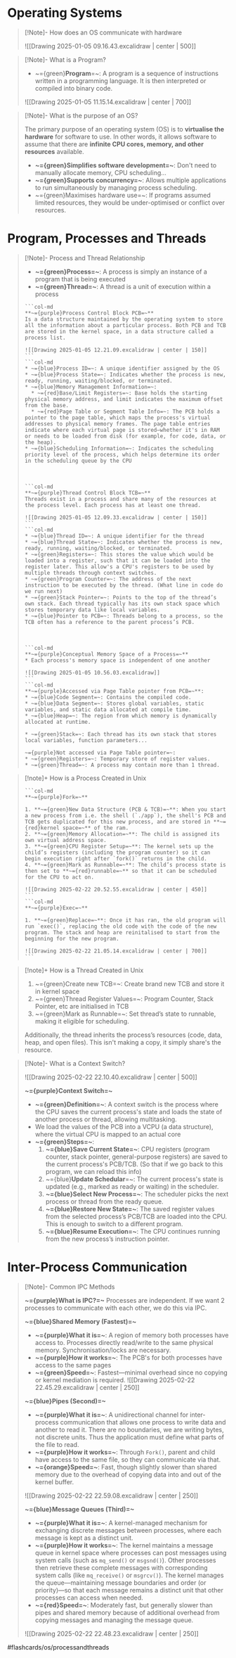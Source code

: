 # Operating Systems

>[!Note]- How does an OS communicate with hardware
> <!-- Multiline -->
> ![[Drawing 2025-01-05 09.16.43.excalidraw | center | 500]]

>[!Note]- What is a Program?
> <!-- Multiline -->
>* ~={green}**Program**=~: A program is a sequence of instructions written in a programming language. It is then interpreted or compiled into binary code.
>
> ![[Drawing 2025-01-05 11.15.14.excalidraw | center | 700]]

>[!Note]- What is the purpose of an OS?
> <!-- Multiline -->
> The primary purpose of an operating system (OS) is to **virtualise the hardware** for software to use. In other words, it allows software to assume that there are **infinite CPU cores, memory, and other resources** available.
> * **~={green}Simplifies software development=~**: Don't need to manually allocate memory, CPU scheduling...
> * **~={green}Supports concurrency=~**: Allows multiple applications to run simultaneously by managing process scheduling.
> * ~={green}Maximises hardware use=~: If programs assumed limited resources, they would be under-optimised or conflict over resources.

# Program, Processes and Threads

>[!Note]- Process and Thread Relationship
> <!-- Multiline -->
>* **~={green}Process=~**: A process is simply an instance of a program that is being executed
>* **~={green}Thread=~**: A thread is a unit of execution within a process
> 
>````col
>```col-md
>**~={purple}Process Control Block PCB=~**
> Is a data structure maintained by the operating system to store all the information about a particular process. Both PCB and TCB are stored in the kernel space, in a data structure called a process list.
> 
> ![[Drawing 2025-01-05 12.21.09.excalidraw | center | 150]]
>```
>```col-md
>* ~={blue}Process ID=~: A unique identifier assigned by the OS
>* ~={blue}Process State=~: Indicates whether the process is new, ready, running, waiting/blocked, or terminated.
>* ~={blue}Memory Management Information=~:
>	* ~={red}Base/Limit Registers=~: Base holds the starting physical memory address, and limit indicates the maximum offset from the base.
>	* ~={red}Page Table or Segment Table Info=~: The PCB holds a pointer to the page table, which maps the process's virtual addresses to physical memory frames. The page table entries indicate where each virtual page is stored—whether it's in RAM or needs to be loaded from disk (for example, for code, data, or the heap).
>* ~={blue}Scheduling Information=~: Indicates the scheduling priority level of the process, which helps determine its order in the scheduling queue by the CPU
>````
> ​
>````col
>```col-md
>**~={purple}Thread Control Block TCB=~**
>Threads exist in a process and share many of the resources at the process level. Each process has at least one thread.
>
> ![[Drawing 2025-01-05 12.09.33.excalidraw | center | 150]]
>```
>```col-md
>* ~={blue}Thread ID=~: A unique identifier for the thread
>* ~={blue}Thread State=~: Indicates whether the process is new, ready, running, waiting/blocked, or terminated.
>* ~={green}Registers=~: This stores the value which would be loaded into a register, such that it can be loaded into the register later. This allow's a CPU's registers to be used by multiple threads through context switches.
>* ~={green}Program Counter=~: The address of the next instruction to be executed by the thread. (What line in code do we run next)
>* ~={green}Stack Pointer=~: Points to the top of the thread’s own stack. Each thread typically has its own stack space which stores temporary data like local variables.
>* ~={blue}Pointer to PCB=~: Threads belong to a process, so the TCB often has a reference to the parent process’s PCB.
>````
>​
>````col
>```col-md
>**~={purple}Conceptual Memory Space of a Process=~**
>* Each process's memory space is independent of one another
>
> ![[Drawing 2025-01-05 10.56.03.excalidraw]]
>```
>```col-md
>**~={purple}Accessed via Page Table pointer from PCB=~**:
>* ~={blue}Code Segment=~: Contains the compiled code.
>* ~={blue}Data Segment=~: Stores global variables, static variables, and static data allocated at compile time.
>* ~={blue}Heap=~: The region from which memory is dynamically allocated at runtime.
>
>* ~={green}Stack=~: Each thread has its own stack that stores local variables, function parameters...
>
>~={purple}Not accessed via Page Table pointer=~:
>* ~={green}Registers=~: Temporary store of register values.
>* ~={green}Thread=~: A process may contain more than 1 thread.
>````

> [!note]+ How is a Process Created in Unix
> <!-- Multiline -->
>````col 
>```col-md 
>**~={purple}Fork=~**
>
>1. **~={green}New Data Structure (PCB & TCB)=~**: When you start a new process from i.e. the shell (`./app`), the shell's PCB and TCB gets duplicated for this new process, and are stored in **~={red}kernel space=~** of the ram.
>2. **~={green}Memory Allocation=~**: The child is assigned its own virtual address space.
>3. **~={green}CPU Register Setup=~**: The kernel sets up the child’s registers (including the program counter) so it can begin execution right after `fork()` returns in the child.
>4. **~={green}Mark as Runnable=~**: The child’s process state is then set to **~={red}runnable=~** so that it can be scheduled for the CPU to act on.
>
>![[Drawing 2025-02-22 20.52.55.excalidraw | center | 450]]
>``` 
>```col-md 
>**~={purple}Exec=~**
>
>1. **~={green}Replace=~**: Once it has ran, the old program will run `exec()`, replacing the old code with the code of the new program. The stack and heap are reinitalised to start from the beginning for the new program.
>
> ![[Drawing 2025-02-22 21.05.14.excalidraw | center | 700]]
>``` 
>```` 

> [!note]+ How is a Thread Created in Unix
> <!-- Multiline -->
>1. ~={green}Create new TCB=~: Create brand new TCB and store it in kernel space
>2. ~={green}Thread Register Values=~: Program Counter, Stack Pointer, etc are initialised in TCB
>3. ~={green}Mark as Runnable=~: Set thread’s state to runnable, making it eligible for scheduling.
>
>Additionally, the thread inherits the process’s resources (code, data, heap, and open files). This isn't making a copy, it simply share's the resource.

>[!Note]- What is a Context Switch?
> <!-- Multiline -->
> ![[Drawing 2025-02-22 22.10.40.excalidraw | center | 500]]
> 
> **~={purple}Context Switch=~**
> * **~={green}Definition=~**: A context switch is the process where the CPU saves the current process's state and loads the state of another process or thread, allowing multitasking.
> * We load the values of the PCB into a VCPU (a data structure), where the virtual CPU is mapped to an actual core
> * **~={green}Steps=~**:
> 	1. **~={blue}Save Current State=~**: CPU registers (program counter, stack pointer, general-purpose registers) are saved to the current process's PCB/TCB. (So that if we go back to this program, we can reload this info)
> 	2. ~={blue}**Update Schedular**=~: The current process's state is updated (e.g., marked as ready or waiting) in the scheduler.
> 	3. **~={blue}Select New Process=~**: The scheduler picks the next process or thread from the ready queue.
> 	4. **~={blue}Restore New State=~**: The saved register values from the selected process’s PCB/TCB are loaded into the CPU. This is enough to switch to a different program.
> 	5. **~={blue}Resume Execution=~**: The CPU continues running from the new process’s instruction pointer.

# Inter-Process Communication

>[!Note]- Common IPC Methods
> <!-- Multiline -->
> **~={purple}What is IPC?=~**
> Processes are independent. If we want 2 processes to communicate with each other, we do this via IPC.
> 
> **~={blue}Shared Memory (Fastest)=~**
> * **~={purple}What it is=~**: A region of memory both processes have access to. Processes directly read/write to the same physical memory. Synchronisation/locks are necessary.
> * **~={purple}How it works=~**: The PCB's for both processes have access to the same pages
> * **~={green}Speed=~**: Fastest—minimal overhead since no copying or kernel mediation is required.
> ![[Drawing 2025-02-22 22.45.29.excalidraw | center | 250]]
> 
> **~={blue}Pipes (Second)=~**
> * **~={purple}What it is=~**: A unidirectional channel for inter-process communication that allows one process to write data and another to read it. There are no boundaries, we are writing bytes, not discrete units. Thus the application must define what parts of the file to read.
> * **~={purple}How it works=~**: Through `Fork()`, parent and child have access to the same file, so they can communicate via that.
> * **~={orange}Speed=~**: Fast, though slightly slower than shared memory due to the overhead of copying data into and out of the kernel buffer.
> 
>  ![[Drawing 2025-02-22 22.59.08.excalidraw | center | 250]]
>  
> **~={blue}Message Queues (Third)=~**
> * **~={purple}What it is=~**: A kernel-managed mechanism for exchanging discrete messages between processes, where each message is kept as a distinct unit.
> * **~={purple}How it works=~**: The kernel maintains a message queue in kernel space where processes can post messages using system calls (such as `mq_send()` or `msgsnd()`). Other processes then retrieve these complete messages with corresponding system calls (like `mq_receive()` or `msgrcv()`). The kernel manages the queue—maintaining message boundaries and order (or priority)—so that each message remains a distinct unit that other processes can access when needed.
> * **~={red}Speed=~**: Moderately fast, but generally slower than pipes and shared memory because of additional overhead from copying messages and managing the message queue.
> 
> ![[Drawing 2025-02-22 22.48.23.excalidraw | center | 250]]
> 

#flashcards/os/processandthreads